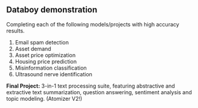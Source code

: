 ## Databoy demonstration

Completing each of the following models/projects with high accuracy results. 

1. Email spam detection
2. Asset demand 
3. Asset price optimization
4. Housing price prediction
5. Misinformation classification
6. Ultrasound nerve identification

**Final Project:**
3-in-1 text processing suite, featuring abstractive and extractive text summarization, question answering, sentiment analysis and topic modeling. (Atomizer V2!)
